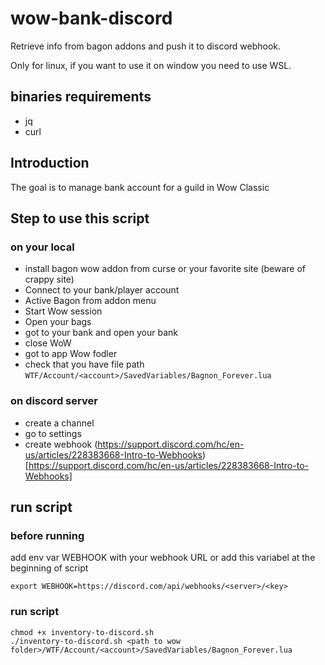 # wow-bank-discord

Retrieve info from bagon addons and push it to discord webhook.

Only for linux, if you want to use it on window you need to use WSL.

## binaries requirements

* jq
* curl

## Introduction

The goal is to manage bank account for a guild in Wow Classic

## Step to use this script

### on your local

* install bagon wow addon from curse or your favorite site (beware of crappy site)
* Connect to your bank/player account
* Active Bagon from addon menu
* Start Wow session
* Open your bags
* got to your bank and open your bank
* close WoW
* got to app Wow fodler 
* check that you have file path `WTF/Account/<account>/SavedVariables/Bagnon_Forever.lua`

### on discord server

* create a channel
* go to settings
* create webhook (https://support.discord.com/hc/en-us/articles/228383668-Intro-to-Webhooks)[https://support.discord.com/hc/en-us/articles/228383668-Intro-to-Webhooks]

## run script

### before running

add env var WEBHOOK with your webhook URL or add this variabel at the beginning of script

```
export WEBHOOK=https://discord.com/api/webhooks/<server>/<key>
```

### run script

```
chmod +x inventory-to-discord.sh
./inventory-to-discord.sh <path to wow folder>/WTF/Account/<account>/SavedVariables/Bagnon_Forever.lua
```